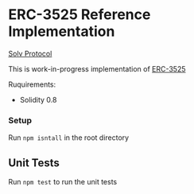 # ERC-3525 Reference Implementation

[Solv Protocol](https://solv.finance)

This is work-in-progress implementation of [ERC-3525](https://eips.ethereum.org/EIPS/eip-3525)

Ruquirements:

- Solidity 0.8

### Setup

Run `npm isntall` in the root directory

## Unit Tests

Run `npm test` to run the unit tests
